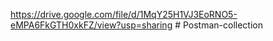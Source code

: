 https://drive.google.com/file/d/1MqY25H1VJ3EoRNO5-eMPA6FkGTH0xkFZ/view?usp=sharing # Postman-collection
